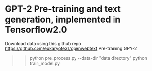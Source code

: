 # GPT-2 Pre-training and text generation, implemented in Tensorflow2.0


Download data using this github repo https://github.com/eukaryote31/openwebtext
Pre-training GPY-2
>> python pre_process.py --data-dir "data directory"
>> python train_model.py
